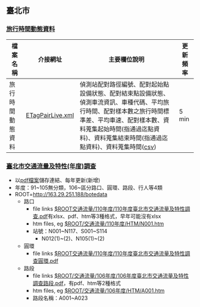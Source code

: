 

## 臺北市
### [旅行時間動態資料](https://data.gov.tw/dataset/135753)

檔案名稱|介接網址|主要欄位說明|更新頻率
-|-|-|-
旅行時間動態資料|[ETagPairLive.xml](https://tcgbusfs.blob.core.windows.net/blobtisv/ETagPairLive.xml)|偵測站配對路徑編號、配對起始點設備狀態、配對結束點設備狀態、偵測車流資訊、車種代碼、平均旅行時間、配對樣本數之旅行時間標準差、平均車速、配對樣本數、資料蒐集起始時間(指通過迄點資料)、資料蒐集結束時間(指通過迄點資料)、資料蒐集時間([csv](https://data.taipei/api/dataset/6ccdeddb-c66a-4cf5-8742-46c322f01b3b/resource/1eecf5ff-4ab8-4c1f-8abe-4e3d404979e3/download))|5 min

### [臺北市交通流量及特性(年度)調查](https://data.gov.tw/dataset/128230)
- 以[pdf檔案](https://www-ws.gov.taipei/001/Upload/456/relfile/0/30323/e53942d0-226c-4ca5-ba43-900b75f2189b.pdf)儲存連結、每年更新(新增)
- 年度：91~105無分類，106~區分路口、圓環、路段、行人等4類
- ROOT=http://163.29.251.188/botedata
  - 路口
    - file links [$ROOT交通流量/110年度/110年度臺北市交通流量及特性調查.pdf](http://163.29.251.188/botedata/交通流量/110年度/110年度臺北市交通流量及特性調查.pdf)有xlsx、pdf、htm等3種格式，早年可能沒有xlsx
    - htm files, eg [$ROOT/交通流量/110年度/HTM/N001.htm](http://163.29.251.188/botedata/交通流量/110年度/HTM/N001.htm)
    - 站號：N001~N117、S001~S114
      - N012(1)~(2)、N105(1)~(2)
  - 圓環
    - file links [$ROOT交通流量/110年度/110年度臺北市交通流量及特性調查圓環.pdf](http://163.29.251.188/botedata/交通流量/110年度/110年度臺北市交通流量及特性調查圓環.pdf)
  - 路段  
    - file links [$ROOT/交通流量/106年度/106年度臺北市交通流量及特性調查路段.pdf](http://163.29.251.188/botedata/交通流量/106年度/106年度臺北市交通流量及特性調查路段.pdf)，有pdf、htm等2種格式
    - htm files, eg [$ROOT/交通流量/106年度/HTM/A001.htm](http://163.29.251.188/botedata/交通流量/106年度/HTM/A001.htm)
    - 路段名稱：A001~A023